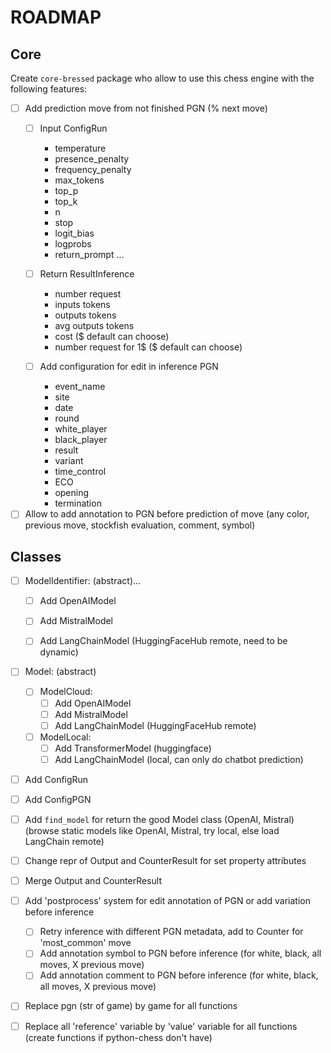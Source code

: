 # ROADMAP

## Core

Create `core-bressed` package who allow to use this chess engine with the following features:
- [ ] Add prediction move from not finished PGN (% next move)
  - [ ] Input ConfigRun
    - temperature
    - presence_penalty
    - frequency_penalty
    - max_tokens
    - top_p
    - top_k
    - n
    - stop
    - logit_bias
    - logprobs
    - return_prompt
...

  - [ ] Return ResultInference 
    - number request
    - inputs tokens
    - outputs tokens
    - avg outputs tokens
    - cost ($ default can choose)
    - number request for 1$ ($ default can choose)


  - [ ] Add configuration for edit in inference PGN 
    - event_name
    - site
    - date
    - round
    - white_player
    - black_player
    - result
    - variant
    - time_control
    - ECO
    - opening
    - termination

- [ ] Allow to add annotation to PGN before prediction of move (any color, previous move, stockfish evaluation, comment, symbol)

## Classes
- [ ] ModelIdentifier: (abstract)...
  - [ ] Add OpenAIModel
  - [ ] Add MistralModel
  - [ ] Add LangChainModel (HuggingFaceHub remote, need to be dynamic)
  

- [ ] Model: (abstract)
  - [ ] ModelCloud:
    - [ ] Add OpenAIModel
    - [ ] Add MistralModel
    - [ ] Add LangChainModel (HuggingFaceHub remote)
    
  - [ ] ModelLocal:
    - [ ] Add TransformerModel (huggingface)
    - [ ] Add LangChainModel (local, can only do chatbot prediction)
  
- [ ] Add ConfigRun
- [ ] Add ConfigPGN

- [ ] Add `find_model` for return the good Model class (OpenAI, Mistral) (browse static models like OpenAI, Mistral, try local, else load LangChain remote)
- [ ] Change repr of Output and CounterResult for set property attributes
- [ ] Merge Output and CounterResult

- [ ] Add 'postprocess' system for edit annotation of PGN or add variation before inference
  - [ ] Retry inference with different PGN metadata, add to Counter for 'most_common' move
  - [ ] Add annotation symbol to PGN before inference (for white, black, all moves, X previous move)
  - [ ] Add annotation comment to PGN before inference (for white, black, all moves, X previous move)

- [ ] Replace pgn (str of game) by game for all functions
- [ ] Replace all 'reference' variable by 'value' variable for all functions (create functions if python-chess don't have)
